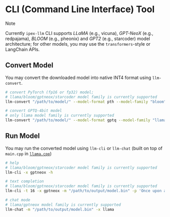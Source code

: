 # CLI (Command Line Interface) Tool 

> [!NOTE] 
> Currently `ipex-llm` CLI supports *LLaMA* (e.g., vicuna), *GPT-NeoX* (e.g., redpajama), *BLOOM* (e.g., pheonix) and *GPT2* (e.g., starcoder) model architecture; for other models, you may use the `transformers`-style or LangChain APIs.

## Convert Model

You may convert the downloaded model into native INT4 format using `llm-convert`.

```bash
# convert PyTorch (fp16 or fp32) model; 
# llama/bloom/gptneox/starcoder model family is currently supported
llm-convert "/path/to/model/" --model-format pth --model-family "bloom" --outfile "/path/to/output/"

# convert GPTQ-4bit model
# only llama model family is currently supported
llm-convert "/path/to/model/" --model-format gptq --model-family "llama" --outfile "/path/to/output/"
```

## Run Model 

You may run the converted model using `llm-cli` or `llm-chat` (built on top of `main.cpp` in [`llama.cpp`](https://github.com/ggerganov/llama.cpp))

```bash
# help
# llama/bloom/gptneox/starcoder model family is currently supported
llm-cli -x gptneox -h

# text completion
# llama/bloom/gptneox/starcoder model family is currently supported
llm-cli -t 16 -x gptneox -m "/path/to/output/model.bin" -p 'Once upon a time,'

# chat mode
# llama/gptneox model family is currently supported
llm-chat -m "/path/to/output/model.bin" -x llama
```